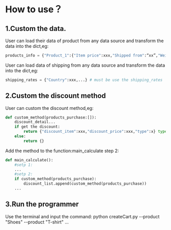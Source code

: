 # How to use？  

## 1.Custom the data.  

User can load their data of product from any data source and transform the data into the dict,eg:  

```python  
products_info = {"Product_1":{"Item price":xxx,"Shipped from":“xx”,"Weight":xx}...} # must be use the products_info  
```

User can load data of shipping from any data source and transform the data into the dict,eg:  

```python  
shipping_rates = {"Country":xxx,...} # must be use the shipping_rates  
```
 
## 2.Custom the discount method  

User can custom the discount method,eg:  

```python  
def custom_method(products_purchase:[]):
    discount_detail...  
    if get the discount:  
        return {"discount_item":xxx,"discount_price":xxx,"type":x} type-> 0:discount is product price;1:discount is shipping price  
    else:  
        return {}  
``` 

Add the method to the function:main_calculate step 2:  
```python  
def main_calculate():  
    #setp 1:  
    ...  
    #setp 2:  
    if custom_method(products_purchase):  
        discount_list.append(custom_method(products_purchase))  
    ...  
```
  
## 3.Run the programmer  
Use the terminal and input the command: python createCart.py --product "Shoes" --product "T-shirt" ...

